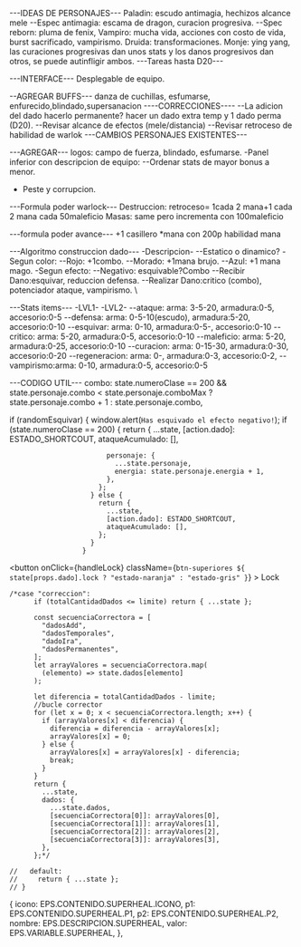 ---IDEAS DE PERSONAJES---
Paladin: escudo antimagia, hechizos alcance mele
--Espec antimagia: escama de dragon, curacion progresiva.
--Spec reborn: pluma de fenix,
Vampiro: mucha vida, acciones con costo de vida, burst sacrificado, vampirismo.
Druida: transformaciones.
Monje: ying yang, las curaciones progresivas dan unos stats y los danos progresivos dan otros, se puede autinfligir ambos.
---Tareas hasta D20---

---INTERFACE---
Desplegable de equipo.

--AGREGAR BUFFS---
danza de cuchillas, esfumarse, enfurecido,blindado,supersanacion
----CORRECCIONES----
--La adicion del dado hacerlo permanente? hacer un dado extra temp y 1 dado perma (D20).
--Revisar alcance de efectos (mele/distancia)
--Revisar retroceso de habilidad de warlok
---CAMBIOS PERSONAJES EXISTENTES---

---AGREGAR---
logos: campo de fuerza, blindado, esfumarse.
-Panel inferior con descripcion de equipo:
--Ordenar stats de mayor bonus a menor.

- Peste y corrupcion.

---Formula poder warlock---
Destruccion: retroceso= 1cada 2 mana+1 cada 2 mana cada 50maleficio
Masas: same pero incrementa con 100maleficio

---formula poder avance--- +1 casillero \*mana con 200p habilidad
mana

---Algoritmo construccion dado---
-Descripcion-
--Estatico o dinamico?
-Segun color:
--Rojo: +1combo.
--Morado: +1mana brujo.
--Azul: +1 mana mago.
-Segun efecto:
--Negativo: esquivable?Combo
--Recibir Dano:esquivar, reduccion defensa.
--Realizar Dano:critico (combo), potenciador ataque, vampirismo.
\

---Stats items---
-LVL1-
-LVL2-
--ataque: arma: 3-5-20, armadura:0-5, accesorio:0-5
--defensa: arma: 0-5-10(escudo), armadura:5-20, accesorio:0-10
--esquivar: arma: 0-10, armadura:0-5-, accesorio:0-10
--critico: arma: 5-20, armadura:0-5, accesorio:0-10
--maleficio: arma: 5-20, armadura:0-25, accesorio:0-10
--curacion: arma: 0-15-30, armadura:0-30, accesorio:0-20
--regeneracion: arma: 0-, armadura:0-3, accesorio:0-2,
--vampirismo:arma: 0-10, armadura:0-5, accesorio:0-5

---CODIGO UTIL---
combo:
state.numeroClase == 200 &&
state.personaje.combo < state.personaje.comboMax
? state.personaje.combo + 1
: state.personaje.combo,

if (randomEsquivar) {
window.alert(`Has esquivado el efecto negativo!`);
if (state.numeroClase == 200) {
return {
...state,
[action.dado]: ESTADO_SHORTCOUT,
ataqueAcumulado: [],

                            personaje: {
                              ...state.personaje,
                              energia: state.personaje.energia + 1,
                            },
                          };
                        } else {
                          return {
                            ...state,
                            [action.dado]: ESTADO_SHORTCOUT,
                            ataqueAcumulado: [],
                          };
                        }
                      }

<button
onClick={handleLock}
className={`btn-superiores ${
            state[props.dado].lock ? "estado-naranja" : "estado-gris"
          }`} >
Lock
</button>

    /*case "correccion":
          if (totalCantidadDados <= limite) return { ...state };

          const secuenciaCorrectora = [
            "dadosAdd",
            "dadosTemporales",
            "dadoIra",
            "dadosPermanentes",
          ];
          let arrayValores = secuenciaCorrectora.map(
            (elemento) => state.dados[elemento]
          );

          let diferencia = totalCantidadDados - limite;
          //bucle corrector
          for (let x = 0; x < secuenciaCorrectora.length; x++) {
            if (arrayValores[x] < diferencia) {
              diferencia = diferencia - arrayValores[x];
              arrayValores[x] = 0;
            } else {
              arrayValores[x] = arrayValores[x] - diferencia;
              break;
            }
          }
          return {
            ...state,
            dados: {
              ...state.dados,
              [secuenciaCorrectora[0]]: arrayValores[0],
              [secuenciaCorrectora[1]]: arrayValores[1],
              [secuenciaCorrectora[2]]: arrayValores[2],
              [secuenciaCorrectora[3]]: arrayValores[3],
            },
          };*/

    //   default:
    //     return { ...state };
    // }

{
icono: EPS.CONTENIDO.SUPERHEAL.ICONO,
p1: EPS.CONTENIDO.SUPERHEAL.P1,
p2: EPS.CONTENIDO.SUPERHEAL.P2,
nombre: EPS.DESCRIPCION.SUPERHEAL,
valor: EPS.VARIABLE.SUPERHEAL,
},
